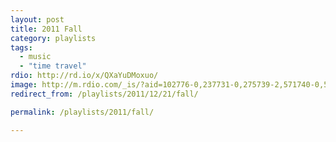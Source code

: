 ```yaml
---
layout: post
title: 2011 Fall
category: playlists
tags:
  - music
  - "time travel"
rdio: http://rd.io/x/QXaYuDMoxuo/
image: http://m.rdio.com/_is/?aid=102776-0,237731-0,275739-2,571740-0,575650-0,651395-0,996862-1,1007538-1,1027017-0&w=600&h=600
redirect_from: /playlists/2011/12/21/fall/

permalink: /playlists/2011/fall/

---
```


